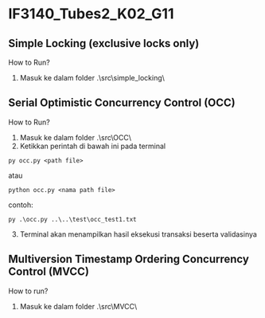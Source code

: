 # IF3140_Tubes2_K02_G11

## Simple Locking (exclusive locks only)
How to Run?
1. Masuk ke dalam folder .\src\simple_locking\

## Serial Optimistic Concurrency Control (OCC)
How to Run?
1. Masuk ke dalam folder .\src\OCC\
2. Ketikkan perintah di bawah ini pada terminal
```
py occ.py <path file>
```
atau
```
python occ.py <nama path file>
```
contoh:
```
py .\occ.py ..\..\test\occ_test1.txt
```
3. Terminal akan menampilkan hasil eksekusi transaksi beserta validasinya
## Multiversion Timestamp Ordering Concurrency Control (MVCC)
How to run?
1. Masuk ke dalam folder .\src\MVCC\
